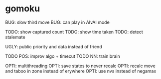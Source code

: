 # gomoku


BUG: slow third move
BUG: can play in AIvAI mode

TODO: show captured count
TODO: show time taken
TODO: detect stalemate

UGLY: public priority and data instead of friend

TODO POS: improv algo + timecut
TODO NN: train brain

OPTI: multithreading
OPTI: save states to never recalc
OPTI: recalc move and taboo in zone instead of erywhere
OPTI: use nvs instead of negamax